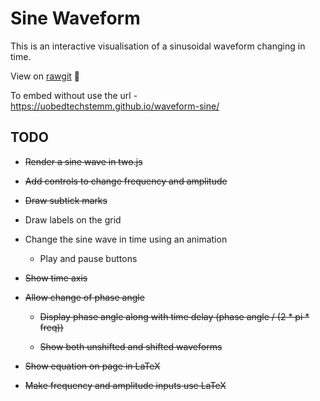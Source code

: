 # Sine Waveform

This is an interactive visualisation of a sinusoidal waveform changing in time.

View on [rawgit](https://rawgit.com/UoBEdTechSTEMM/waveform-sine/master/index.html) :sushi:

To embed without use the url - https://uobedtechstemm.github.io/waveform-sine/

## TODO

* ~~Render a sine wave in two.js~~

* ~~Add controls to change frequency and amplitude~~

* ~~Draw subtick marks~~

* Draw labels on the grid

* Change the sine wave in time using an animation

  * Play and pause buttons

* ~~Show time axis~~

* ~~Allow change of phase angle~~

  * ~~Display phase angle along with time delay (phase angle / (2 * pi * freq))~~

  * ~~Show both unshifted and shifted waveforms~~


* ~~Show equation on page in LaTeX~~

* ~~Make frequency and amplitude inputs use LaTeX~~
